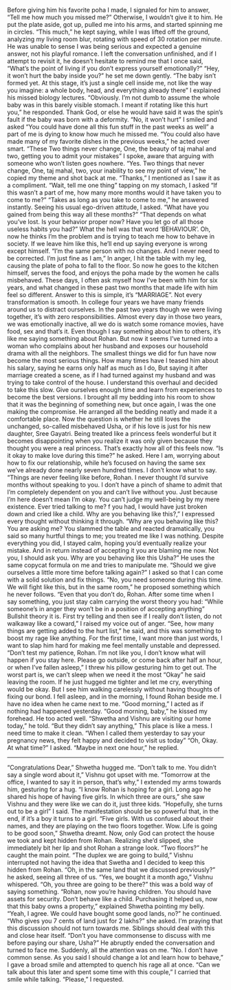 Before giving him his favorite poha I made, I signaled for him to answer, “Tell me how much you missed me?” Otherwise, I wouldn’t give it to him.
He put the plate aside, got up, pulled me into his arms, and started spinning me in circles. “This much,” he kept saying, while I was lifted off the ground, analyzing my living room blur, rotating with speed of 30 rotation per minute. 
He was unable to sense I was being serious and expected a genuine answer, not his playful romance. 
I left the conversation unfinished, and if I attempt to revisit it, he doesn’t hesitate to remind me that I once said, “What’s the point of living if you don’t express yourself emotionally?”
“Hey, it won’t hurt the baby inside you?” he set me down gently.
“The baby isn’t formed yet. At this stage, it’s just a single cell inside me, not like the way you imagine: a whole body, head, and everything already there” I explained his missed biology lectures. 
“Obviously. I’m not dumb to assume the whole baby was in this barely visible stomach. I meant if rotating like this hurt you,” he responded. Thank God, or else he would have said it was the spin’s fault if the baby was born with a deformity. 
“No, it won’t hurt” I smiled and asked “You could have done all this fun stuff in the past weeks as well” a part of me is dying to know how much he missed me. 
“You could also have made many of my favorite dishes in the previous weeks,” he acted over smart. 
“These Two things never change, One, the beauty of taj mahal and two, getting you to admit your mistakes” I spoke, aware that arguing with someone who won’t listen goes nowhere.
“Yes. Two things that never change, One, taj mahal, two, your inability to see my point of view,” he copied my theme and shot back at me. 
“Thanks,” I mentioned as I saw it as a compliment. 
“Wait, tell me one thing” tapping on my stomach, I asked “If this wasn’t a part of me, how many more months would it have taken you to come to me?”
“Takes as long as you take to come to me,” he answered instantly. 
Seeing his usual ego-driven attitude, I asked. “What have you gained from being this way all these months?”
“That depends on what you’ve lost. Is your behavior proper now? Have you let go of all those useless habits you had?” What the hell was that word ‘BEHAVIOUR’. Oh, now he thinks I’m the problem and is trying to teach me how to behave in society. If we leave him like this, he’ll end up saying everyone is wrong except himself.
“I’m the same person with no changes. And I never need to be corrected. I’m just fine as I am,” In anger, I hit the table with my leg, causing the plate of poha to fall to the floor. So now he goes to the kitchen himself, serves the food, and enjoys the poha made by the women he calls misbehaved.
These days, I often ask myself how I’ve been with him for six years, and what changed in these past two months that made life with him feel so different.
Answer to this is simple, it’s “MARRIAGE”. Not every transformation is smooth. In college four years we have many friends around us to distract ourselves. In the past two years though we were living together, it’s with zero responsibilities. Almost every day in those two years, we was emotionally inactive, all we do is watch some romance movies, have food, sex and that’s it. Even though I say something about him to others, it’s like me saying something about Rohan. But now it seems I’ve turned into a woman who complains about her husband and exposes our household drama with all the neighbors. The smallest things we did for fun have now become the most serious things. How many times have I teased him about his salary, saying he earns only half as much as I do, But saying it after marriage created a scene, as if I had turned against my husband and was trying to take control of the house.
I understand this overhaul and decided to take this slow. Give ourselves enough time and learn from experiences to become the best versions. I brought all my bedding into his room to show that it was the beginning of something new, but once again, I was the one making the compromise.
He arranged all the bedding neatly and made it a comfortable place. Now the question is whether he still loves the unchanged, so-called misbehaved Usha, or if his love is just for his new daughter, Sree Gayatri.
Being treated like a princess feels wonderful but it becomes disappointing when you realize it was only given because they thought you were a real princess. That’s exactly how all of this feels now.
“Is it okay to make love during this time?” he asked. Here I am, worrying about how to fix our relationship, while he’s focused on having the same sex we’ve already done nearly seven hundred times. I don’t know what to say. 
“Things are never feeling like before, Rohan. I never thought I’d survive months without speaking to you. I don’t have a pinch of shame to admit that I’m completely dependent on you and can’t live without you. Just because I’m here doesn’t mean I’m okay. You can’t judge my well-being by my mere existence. Ever tried talking to me? f you had, I would have just broken down and cried like a child. Why are you behaving like this?,” I expressed every thought without thinking it through. 
“Why are you behaving like this? You are asking me? You slammed the table and reacted dramatically, you said so many hurtful things to me; you treated me like I was nothing. Despite everything you did, I stayed calm, hoping you’d eventually realize your mistake. And in return instead of accepting it you are blaming me now. Not you, I should ask you. Why are you behaving like this Usha?” He uses the same copycat formula on me and tries to manipulate me.
“Should we give ourselves a little more time before talking again?” I asked so that I can come with a solid solution and fix things. 
“No, you need someone during this time. We will fight like this, but in the same room,” he proposed something which he never follows. 
“Even that you don’t do, Rohan. After some time when I say something, you just stay calm carrying the worst theory you had: “While someone’s in anger they won’t be in a position of accepting anything” Bullshit theory it is. First try telling and then see if I really don’t listen, do not walkaway like a coward,” I raised my voice out of anger.
“See, how many things are getting added to the hurt list,” he said, and this was something to boost my rage like anything. For the first time, I want more than just words, I want to slap him hard for making me feel mentally unstable and depressed.
“Don’t test my patience, Rohan. I’m not like you, I don’t know what will happen if you stay here. Please go outside, or come back after half an hour, or when I’ve fallen asleep,” I threw his pillow gesturing him to get out. The worst part is, we can’t sleep when we need it the most
“Okay” he said leaving the room. If he just hugged me tighter and let me cry, everything would be okay. But I see him walking carelessly without having thoughts of fixing our bond.
I fell asleep, and in the morning, I found Rohan beside me. I have no idea when he came next to me. 
“Good morning,” I acted as if nothing had happened yesterday. 
“Good morning, baby,” he kissed my forehead. He too acted well. 
“Shwetha and Vishnu are visiting our home today,” he told. 
“But they didn’t say anything,” This place is like a mess. I need time to make it clean. 
“When I called them yesterday to say your pregnancy news, they felt happy and decided to visit us today”
“Oh, Okay. At what time?” I asked. 
“Maybe in next one hour,” he replied. 
***
“Congratulations Dear,” Shwetha hugged me. 
“Don’t talk to me. You didn’t say a single word about it,” Vishnu got upset with me. 
“Tomorrow at the office, I wanted to say it in person, that’s why,” I extended my arms towards him, gesturing for a hug.
“I know Rohan is hoping for a girl. Long ago he shared his hope of having five girls. In which three are ours,” she saw Vishnu and they were like we can do it, just three kids. 
“Hopefully, she turns out to be a girl” I said. The manifestation should be so powerful that, in the end, if it’s a boy it turns to a girl.
“Five girls. With us confused about their names, and they are playing on the two floors together. Wow. Life is going to be good soon,” Shwetha dreamt. Now, only God can protect the house we took and kept hidden from Rohan.
Realizing she’d slipped, she immediately bit her lip and shot Rohan a strange look. 
“Two floors?” he caught the main point. 
“The duplex we are going to build,” Vishnu interrupted not having the idea that Swetha and I decided to keep this hidden from Rohan. 
“Oh, in the same land that we discussed previously?” he asked, seeing all three of us. 
“Yes, we bought it a month ago,” Vishnu whispered. 
“Oh, you three are going to be there?” this was a bold way of saying something. 
“Rohan, now you’re having children. You should have assets for security. Don’t behave like a child. Purchasing it helped us, now that this baby owns a property,” explained Shwetha pointing my belly. 
“Yeah, I agree. We could have bought some good lands, no?” he continued. 
“Who gives you 7 cents of land just for 2 lakhs?” she asked. I’m praying that this discussion should not turn towards me. Siblings should deal with this and close hear itself. 
“Don’t you have commonsense to discuss with me before paying our share, Usha?” He abruptly ended the conversation and turned to face me. Suddenly, all the attention was on me.
“No. I don’t have common sense. As you said I should change a lot and learn how to behave,” I gave a broad smile and attempted to quench his rage all at once. 
“Can we talk about this later and spent some time with this couple,” I carried that smile while talking.  “Please,” I requested. 


















